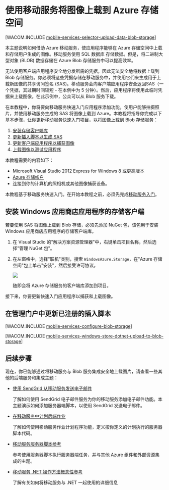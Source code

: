 <properties pageTitle="使用移动服务将图像上载到 blob 存储区（Windows 应用商店）| 移动服务" metaKeywords="" description="了解如何使用移动服务将图像上载到 Azure Blob 存储区以及从 Windows 应用商店应用程序访问图像。" metaCanonical="" services="" documentationCenter="Mobile" title="Upload images to Azure Storage by using Mobile Services" authors="glenga" solutions="mobile" manager="" editor="" />
<tags ms.service=""
    ms.date="02/22/2015"
    wacn.date="04/11/2015"
    />

# 使用移动服务将图像上载到 Azure 存储空间

[WACOM.INCLUDE [mobile-services-selector-upload-data-blob-storage](../includes/mobile-services-selector-upload-data-blob-storage.md)]

本主题说明如何借助 Azure 移动服务，使应用程序能够在 Azure 存储空间中上载和存储用户生成的图像。移动服务使用 SQL 数据库 存储数据。但是，将二进制大型对象 (BLOB) 数据存储在 Azure Blob 存储服务中可以提高效率。 

无法使用客户端应用程序安全地分发所需的凭据，因此无法安全地将数据上载到 Blob 存储服务。你必须将这些凭据存储在移动服务中，并使用它们来生成用于上载新图像的共享访问签名 (SAS)。移动服务会向客户端应用程序安全返回SAS（一个凭据，其过期时间较短 - 在本例中为 5 分钟）。然后，应用程序将使用此临时凭据来上载图像。在此示例中，公众可以从 Blob 服务下载。

在本教程中，你将要向移动服务快速入门应用程序添加功能，使用户能够拍摄照片，并使用移动服务生成的 SAS 将图像上载到 Azure。本教程将指导你完成以下基本步骤，让你更新移动服务快速入门项目，以将图像上载到 Blob 存储服务：

1. [安装存储客户端库]
2. [更新插入脚本以生成 SAS]
3. [更新客户端应用程序以捕获图像]
4. [上载图像以测试应用程序]

本教程需要的内容如下：

+ Microsoft Visual Studio 2012 Express for Windows 8 或更高版本
+ [Azure 存储帐户][如何创建存储帐户]
+ 连接到你的计算机的照相机或其他图像捕获设备。

本教程基于移动服务快速入门。在开始本教程之前，必须先完成[移动服务入门]。 

## <a name="install-storage-client"></a>安装 Windows 应用商店应用程序的存储客户端

若要使用 SAS 将图像上载到 Blob 存储，必须先添加 NuGet 包，该包用于安装 Windows 应用商店应用程序的存储客户端库。

1. 在 Visual Studio 的"解决方案资源管理器"中，右键单击项目名称，然后选择"管理 NuGet 包"。

2. 在左窗格中，选择"联机"类别，搜索 `WindowsAzure.Storage`，在"Azure 存储空间"包上单击"安装"，然后接受许可协议。 

  	![][2]

  	随即会将 Azure 存储服务的客户端库添加到项目。

接下来，你要更新快速入门应用程序以捕获和上载图像。

## <a name="update-scripts"></a>在管理门户中更新已注册的插入脚本

[WACOM.INCLUDE [mobile-services-configure-blob-storage](../includes/mobile-services-configure-blob-storage.md)]

[WACOM.INCLUDE [mobile-services-windows-store-dotnet-upload-to-blob-storage](../includes/mobile-services-windows-store-dotnet-upload-to-blob-storage.md)]

## <a name="next-steps"> </a>后续步骤

现在，你已能够通过将移动服务与 Blob 服务集成安全地上载图片，请查看一些其他的后端服务和集成主题：

+ [使用 SendGrid 从移动服务发送电子邮件]
 
  了解如何使用 SendGrid 电子邮件服务为你的移动服务添加电子邮件功能。本主题演示如何添加服务器端脚本，以使用 SendGrid 发送电子邮件。

+ [在移动服务中计划后端作业]

  了解如何使用移动服务作业计划程序功能，定义按你定义的计划执行的服务器脚本代码。

+ [移动服务服务器脚本参考]

  参考使用服务器脚本执行服务器端任务，并与其他 Azure 组件和外部资源集成的主题。
 
+ [移动服务 .NET 操作方法概念性参考]

  了解有关如何将移动服务与 .NET 一起使用的详细信息
  
 
<!-- Anchors. -->
[安装存储客户端库]: #install-storage-client
[更新客户端应用程序以捕获图像]: #add-select-images
[更新插入脚本以生成 SAS]: #update-scripts
[上载图像以测试应用程序]: #test
[后续步骤]:#next-steps

<!-- Images. -->

[2]: ./media/mobile-services-windows-store-dotnet-upload-data-blob-storage/mobile-add-storage-nuget-package-dotnet.png


<!-- URLs. -->
[使用 SendGrid 从移动服务发送电子邮件]: /zh-cn/documentation/articles/store-sendgrid-mobile-services-send-email-scripts/
[在移动服务中计划后端作业]: /zh-cn/documentation/articles/mobile-services-schedule-recurring-tasks
[从 .NET 后端使用服务总线向 Windows 应用商店应用程序发送推送通知]: http://go.microsoft.com/fwlink/?LinkId=277073&clcid=0x409
[移动服务服务器脚本参考]:/zh-cn/documentation/articles/mobile-services-how-to-use-server-scripts
[移动服务入门]: /zh-cn/documentation/articles/mobile-services-windows-store-get-started

[Azure 管理门户]: https://manage.windowsazure.cn/
[如何创建存储帐户]: /zh-cn/documentation/articles/storage-create-storage-account
[应用商店应用程序的 Azure 存储客户端库]: http://go.microsoft.com/fwlink/p/?LinkId=276866 
[移动服务 .NET 操作方法概念性参考]: /zh-cn/documentation/articles/mobile-services-windows-dotnet-how-to-use-client-library
[应用程序设置]: https://msdn.microsoft.com/zh-CN/library/windowsazure/b6bb7d2d-35ae-47eb-a03f-6ee393e170f7
